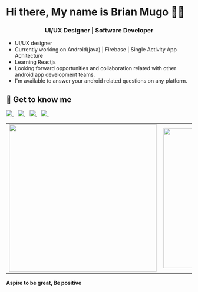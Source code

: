 <h1>Hi there, My name is Brian Mugo 👋🏾</h1>

<h3 align="center">UI/UX Designer | Software Developer</h3>

- UI/UX designer 
- Currently working on Android(java) | Firebase | Single Activity App Achitecture
- Learning Reactjs
- Looking forward opportunities and collaboration related with other android app development teams.
- I'm available to answer your android related questions on any platform.

## 🔗 Get to know me

<a href="https://twitter.com/BrianMugo12" target="_blank">
    <img src="https://img.shields.io/badge/Twitter-1DA1F2?style=for-the-badge&logo=twitter&logoColor=white" />    
</a>&nbsp;&nbsp;
<a href="https://www.linkedin.com/in/brian-mugo-a47155164" target="_blank">
    <img src="https://img.shields.io/badge/LinkedIn-0077B5?style=for-the-badge&logo=linkedin&logoColor=white" />    
</a>&nbsp;&nbsp;
<a href="https://www.behance.net/brianmugo" target="_blank">
    <img src="https://img.shields.io/badge/Behance-000000?style=for-the-badge&logo=Behance&logoColor=white" />    
</a>&nbsp;&nbsp;
<a href="https://dribbble.com/brayomugo" target="_blank">
    <img src="https://img.shields.io/badge/Dribbble-C1346B?style=for-the-badge&logo=Dribbble&logoColor=white" />    
</a>&nbsp;&nbsp;


<center>
  <table>
  <tr>
      <td><img width="400px" align="left" src="https://github-readme-stats.vercel.app/api?username=brayomugo15&count_private=true&show_icons=true&theme=dark&layout=compact" /></td>
      <td><img width="380px" align="left" src="https://github-readme-stats.vercel.app/api/top-langs/?username=brayomugo15&hide=html&layout=compact&theme=dark" /></td>      
  </tr>   
</table>
</center>

**Aspire to be great, Be positive**
